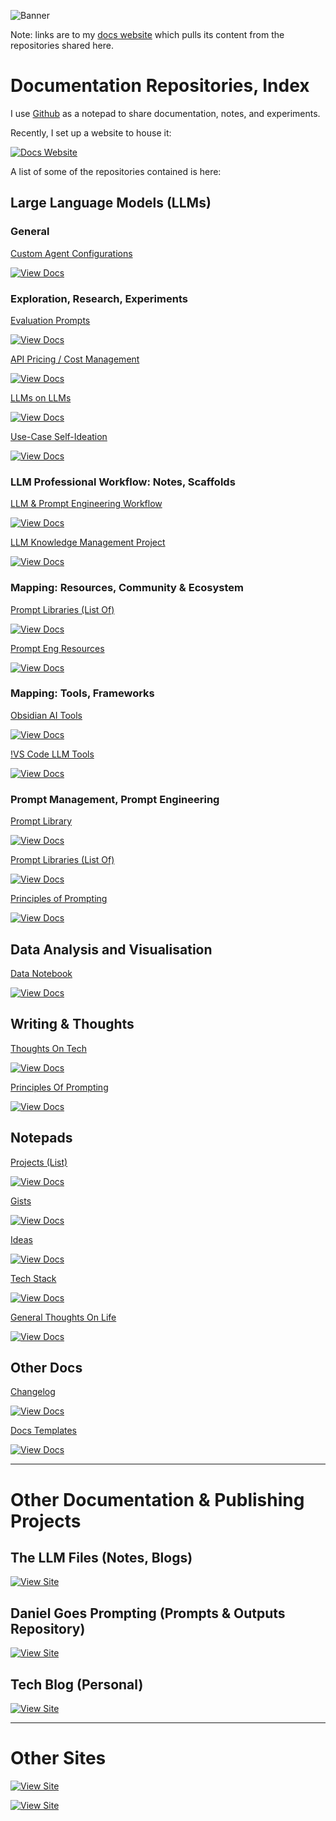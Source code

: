 ![Banner](https://res.cloudinary.com/drrvnflqy/image/upload/v1732904202/docs-index_fy8ula.png)


Note: links are to my [docs website](https://docs.bydanielrosehill.com) which pulls its content from the repositories shared here.

# Documentation Repositories, Index

I use [Github](htttps://github.com/danielrosehill) as a notepad to share documentation, notes, and experiments. 

Recently, I set up a website to house it:

[![Docs Website](https://img.shields.io/badge/Docs_Website-docs.bydanielrosehill.com-blue)](https://docs.bydanielrosehill.com)

A list of some of the repositories contained is here:

## Large Language Models (LLMs)

### General

[Custom Agent Configurations](https://docs.bydanielrosehill.com/repos/llms-and-ai/custom-agents/)

[![View Docs](https://img.shields.io/badge/View_Docs-blue)](https://docs.bydanielrosehill.com/repos/llms-and-ai/custom-agents/) 

### Exploration, Research, Experiments

[Evaluation Prompts](https://docs.bydanielrosehill.com/repos/llms-and-ai/eval-prompts/)

[![View Docs](https://img.shields.io/badge/View_Docs-blue)](https://docs.bydanielrosehill.com/repos/llms-and-ai/eval-prompts/)

[API Pricing / Cost Management](https://docs.bydanielrosehill.com/repos/llms-and-ai/api-prices/)    

[![View Docs](https://img.shields.io/badge/View_Docs-blue)](https://docs.bydanielrosehill.com/repos/llms-and-ai/api-prices/)

[LLMs on LLMs](https://docs.bydanielrosehill.com/repos/llms-and-ai/llms-on-llms/)  

[![View Docs](https://img.shields.io/badge/View_Docs-blue)](https://docs.bydanielrosehill.com/repos/llms-and-ai/llms-on-llms/)

[Use-Case Self-Ideation](https://docs.bydanielrosehill.com/repos/llms-and-ai/use-case-self-ideation/)    

[![View Docs](https://img.shields.io/badge/View_Docs-blue)](https://docs.bydanielrosehill.com/repos/llms-and-ai/use-case-self-ideation/)

### LLM Professional Workflow: Notes, Scaffolds

[LLM & Prompt Engineering Workflow](https://docs.bydanielrosehill.com/repos/llms-and-ai/llm-workflow/)    

[![View Docs](https://img.shields.io/badge/View_Docs-blue)](https://docs.bydanielrosehill.com/repos/llms-and-ai/llm-workflow/)

[LLM Knowledge Management Project](https://docs.bydanielrosehill.com/repos/project-notes/llm-km/)    

[![View Docs](https://img.shields.io/badge/View_Docs-blue)](https://docs.bydanielrosehill.com/repos/project-notes/llm-km/)

### Mapping: Resources, Community & Ecosystem

[Prompt Libraries (List Of)](https://docs.bydanielrosehill.com/repos/llms-and-ai/prompt-libraries/)    

[![View Docs](https://img.shields.io/badge/View_Docs-blue)](https://docs.bydanielrosehill.com/repos/llms-and-ai/prompt-libraries/)

[Prompt Eng Resources](https://docs.bydanielrosehill.com/repos/llms-and-ai/prompt-eng-resources/)    

[![View Docs](https://img.shields.io/badge/View_Docs-blue)](https://docs.bydanielrosehill.com/repos/llms-and-ai/prompt-eng-resources/)

### Mapping: Tools, Frameworks

[Obsidian AI Tools](https://docs.bydanielrosehill.com/repos/notepads/lists/obsidian-ai-tools/)    

[![View Docs](https://img.shields.io/badge/View_Docs-blue)](https://docs.bydanielrosehill.com/repos/notepads/lists/obsidian-ai-tools/)

[!VS Code LLM Tools](https://github.com/danielrosehill/VS-Code-LLM-Tools)      

[![View Docs](https://img.shields.io/badge/View_Docs-blue)](https://github.com/danielrosehill/VS-Code-LLM-Tools)

### Prompt Management, Prompt Engineering

[Prompt Library](https://docs.bydanielrosehill.com/repos/llms-and-ai/prompt-library/)    

[![View Docs](https://img.shields.io/badge/View_Docs-blue)](https://docs.bydanielrosehill.com/repos/llms-and-ai/prompt-library/)

[Prompt Libraries (List Of)](https://docs.bydanielrosehill.com/repos/llms-and-ai/prompt-libraries/)    

[![View Docs](https://img.shields.io/badge/View_Docs-blue)](https://docs.bydanielrosehill.com/repos/llms-and-ai/prompt-libraries/)

[Principles of Prompting](https://docs.bydanielrosehill.com/repos/llms-and-ai/prompting-principles/)  

[![View Docs](https://img.shields.io/badge/View_Docs-blue)](https://docs.bydanielrosehill.com/repos/llms-and-ai/prompting-principles/)

## Data Analysis and Visualisation

[Data Notebook](https://docs.bydanielrosehill.com/repos/data-projects/notebook/)  

[![View Docs](https://img.shields.io/badge/View_Docs-blue)](https://docs.bydanielrosehill.com/repos/data-projects/notebook/)

## Writing & Thoughts

[Thoughts On Tech](https://docs.bydanielrosehill.com/repos/blogs/thought-on-tech/)    

[![View Docs](https://img.shields.io/badge/View_Docs-blue)](https://docs.bydanielrosehill.com/repos/blogs/thought-on-tech/)

[Principles Of Prompting](https://docs.bydanielrosehill.com/repos/llms-and-ai/prompting-principles/)    

[![View Docs](https://img.shields.io/badge/View_Docs-blue)](https://docs.bydanielrosehill.com/repos/llms-and-ai/prompting-principles/)

## Notepads

[Projects (List)](https://docs.bydanielrosehill.com/repos/project-notes/list/)  

[![View Docs](https://img.shields.io/badge/View_Docs-blue)](https://docs.bydanielrosehill.com/repos/project-notes/list/)

[Gists](https://docs.bydanielrosehill.com/repos/notepads/gists/)  

[![View Docs](https://img.shields.io/badge/View_Docs-blue)](https://docs.bydanielrosehill.com/repos/notepads/gists/)

[Ideas](https://docs.bydanielrosehill.com/repos/notepads/ideas/) 

[![View Docs](https://img.shields.io/badge/View_Docs-blue)](https://docs.bydanielrosehill.com/repos/notepads/ideas/)

[Tech Stack](https://docs.bydanielrosehill.com/repos/misc/tech-stack/)  

[![View Docs](https://img.shields.io/badge/View_Docs-blue)](https://docs.bydanielrosehill.com/repos/misc/tech-stack/)

[General Thoughts On Life](https://docs.bydanielrosehill.com/repos/misc/daniel-on/)  

[![View Docs](https://img.shields.io/badge/View_Docs-blue)](https://docs.bydanielrosehill.com/repos/misc/daniel-on/)

## Other Docs


[Changelog](https://docs.bydanielrosehill.com/repos/misc/changelog/)  

[![View Docs](https://img.shields.io/badge/View_Docs-blue)](https://docs.bydanielrosehill.com/repos/misc/changelog/)

[Docs Templates](https://docs.bydanielrosehill.com/repos/documentation/doc-templates/)  

[![View Docs](https://img.shields.io/badge/View_Docs-blue)](https://docs.bydanielrosehill.com/repos/documentation/doc-templates/)

---

# Other Documentation & Publishing Projects

## The LLM Files (Notes, Blogs)

[![View Site](https://img.shields.io/badge/View_Site-The_LLM_Files-blue)](https://thellmfiles.com)

## Daniel Goes Prompting (Prompts & Outputs Repository)

[![View Site](https://img.shields.io/badge/View_Site-Daniel_Goes_Prompting-blue)](https://danielgoesprompting.com)

## Tech Blog (Personal)

[![View Site](https://img.shields.io/badge/View_Site-Blog-blue)](https://blog.danielrosehill.com)

---

# Other Sites


[![View Site](https://img.shields.io/badge/View_Site-Homepage-blue)](https://danielrosehill.com)

[![View Site](https://img.shields.io/badge/View_Site-GitHub-blue)](https://github.com/danielrosehill)